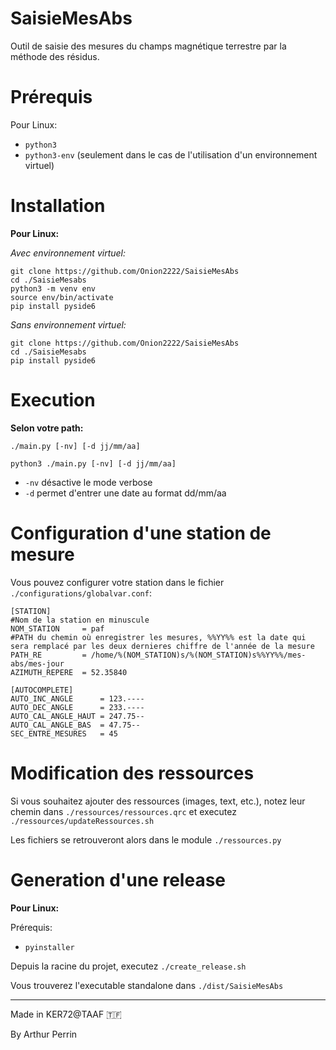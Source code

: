 # SaisieMesAbs
Outil de saisie des mesures du champs magnétique terrestre par la méthode des résidus.

# Prérequis
Pour Linux:
* `python3`
* `python3-env` (seulement dans le cas de l'utilisation d'un environnement virtuel)


# Installation
__Pour Linux:__

_Avec environnement virtuel:_
```
git clone https://github.com/Onion2222/SaisieMesAbs
cd ./SaisieMesabs
python3 -m venv env
source env/bin/activate
pip install pyside6
```
_Sans environnement virtuel:_
```
git clone https://github.com/Onion2222/SaisieMesAbs
cd ./SaisieMesabs
pip install pyside6
```

# Execution
__Selon votre path:__
```
./main.py [-nv] [-d jj/mm/aa]
```
```
python3 ./main.py [-nv] [-d jj/mm/aa]
```
* `-nv` désactive le mode verbose
* `-d` permet d'entrer une date au format dd/mm/aa

# Configuration d'une station de mesure

Vous pouvez configurer votre station dans le fichier `./configurations/globalvar.conf`:
```
[STATION]
#Nom de la station en minuscule
NOM_STATION     = paf
#PATH du chemin où enregistrer les mesures, %%YY%% est la date qui sera remplacé par les deux dernieres chiffre de l'année de la mesure  
PATH_RE         = /home/%(NOM_STATION)s/%(NOM_STATION)s%%YY%%/mes-abs/mes-jour        
AZIMUTH_REPERE  = 52.35840

[AUTOCOMPLETE]
AUTO_INC_ANGLE      = 123.----
AUTO_DEC_ANGLE      = 233.----
AUTO_CAL_ANGLE_HAUT = 247.75--
AUTO_CAL_ANGLE_BAS  = 47.75--
SEC_ENTRE_MESURES   = 45
```

# Modification des ressources
Si vous souhaitez ajouter des ressources (images, text, etc.), notez leur chemin dans `./ressources/ressources.qrc` et executez `./ressources/updateRessources.sh`

Les fichiers se retrouveront alors dans le module `./ressources.py`

# Generation d'une release
__Pour Linux:__

Prérequis:
* `pyinstaller`

Depuis la racine du projet, executez `./create_release.sh`

Vous trouverez l'executable standalone dans `./dist/SaisieMesAbs`

---
Made in KER72@TAAF 🇹🇫

By Arthur Perrin